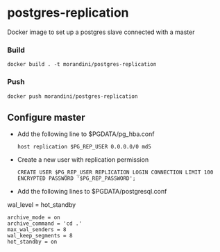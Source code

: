 # postgres-replication

Docker image to set up a postgres slave connected with a master

### Build

    docker build . -t morandini/postgres-replication

### Push

    docker push morandini/postgres-replication


## Configure master

* Add the following line to $PGDATA/pg_hba.conf

      host replication $PG_REP_USER 0.0.0.0/0 md5

* Create a new user with replication permission

      CREATE USER $PG_REP_USER REPLICATION LOGIN CONNECTION LIMIT 100 ENCRYPTED PASSWORD '$PG_REP_PASSWORD';

* Add the following lines to $PGDATA/postgresql.conf

wal_level = hot_standby

    archive_mode = on
    archive_command = 'cd .'
    max_wal_senders = 8
    wal_keep_segments = 8
    hot_standby = on
